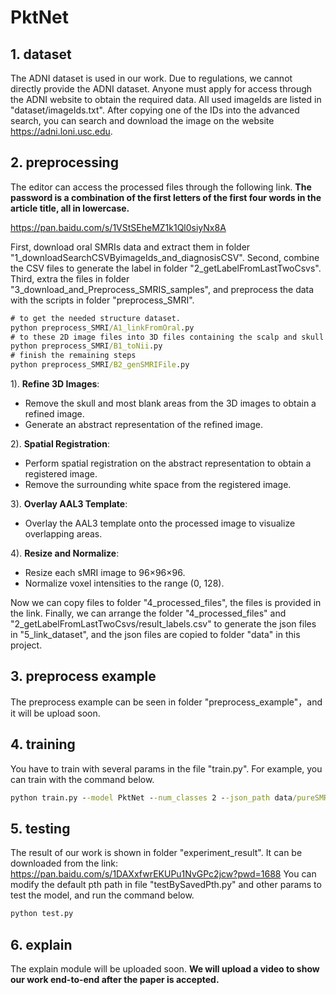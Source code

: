 # PktNet

## 1. dataset

The ADNI dataset is used in our work.
Due to regulations, we cannot directly provide the ADNI dataset. Anyone must apply for access through the ADNI website to obtain the required data.
All used imageIds are listed in "dataset/imageIds.txt". After copying one of the IDs into the advanced search, you can search and download the image on the website <https://adni.loni.usc.edu>.

## 2. preprocessing

The editor can access the processed files through the following link. 
**The password is a combination of the first letters of the first four words in the article title, all in lowercase.**

https://pan.baidu.com/s/1VStSEheMZ1k1Ql0siyNx8A

First, download oral SMRIs data and extract them in folder "1_downloadSearchCSVByimageIds_and_diagnosisCSV".
Second, combine the CSV files to generate the label in folder "2_getLabelFromLastTwoCsvs".
Third, extra the files in folder "3_download_and_Preprocess_SMRIS_samples", and preprocess the data with the scripts in folder "preprocess_SMRI".

```cmd
# to get the needed structure dataset.
python preprocess_SMRI/A1_linkFromOral.py 
# to these 2D image files into 3D files containing the scalp and skull
python preprocess_SMRI/B1_toNii.py 
# finish the remaining steps
python preprocess_SMRI/B2_genSMRIFile.py
```

1). **Refine 3D Images**:

- Remove the skull and most blank areas from the 3D images to obtain a refined image.
- Generate an abstract representation of the refined image.

2). **Spatial Registration**:

- Perform spatial registration on the abstract representation to obtain a registered image.
- Remove the surrounding white space from the registered image.

3). **Overlay AAL3 Template**:

- Overlay the AAL3 template onto the processed image to visualize overlapping areas.

4). **Resize and Normalize**:

- Resize each sMRI image to 96×96×96.
- Normalize voxel intensities to the range (0, 128).

Now we can copy files to folder "4_processed_files", the files is provided in the link.
Finally, we can arrange the folder "4_processed_files" and "2_getLabelFromLastTwoCsvs/result_labels.csv" to generate the json files in "5_link_dataset", and the json files are copied to folder "data" in this project.

## 3. preprocess example

The preprocess example can be seen in folder "preprocess_example"，and it will be upload soon.

## 4. training

You have to train with several params in the file "train.py". For example, you can train with the command below.

```cmd
python train.py --model PktNet --num_classes 2 --json_path data/pureSMRI_1207_threeStage/twoClass_5Fold/CNvsAD/fiveFold_3.json
```

## 5. testing

The result of our work is shown in folder "experiment_result". It can be downloaded from the link: https://pan.baidu.com/s/1DAXxfwrEKUPu1NvGPc2jcw?pwd=1688
You can modify the default pth path in file "testBySavedPth.py" and other params to test the model, and run the command below.

```cmd
python test.py
```

## 6. explain

The explain module will be uploaded soon. **We will upload a video to show our work end-to-end after the paper is accepted.**
